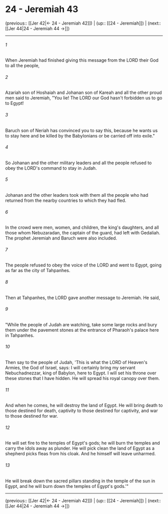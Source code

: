 # 24 - Jeremiah 43

(previous:: [[Jer 42|← 24 - Jeremiah 42]]) | (up:: [[24 - Jeremiah]]) | (next:: [[Jer 44|24 - Jeremiah 44 →]])

***


###### 1 
When Jeremiah had finished giving this message from the LORD their God to all the people, 

###### 2 
Azariah son of Hoshaiah and Johanan son of Kareah and all the other proud men said to Jeremiah, "You lie! The LORD our God hasn't forbidden us to go to Egypt! 

###### 3 
Baruch son of Neriah has convinced you to say this, because he wants us to stay here and be killed by the Babylonians or be carried off into exile." 

###### 4 
So Johanan and the other military leaders and all the people refused to obey the LORD's command to stay in Judah. 

###### 5 
Johanan and the other leaders took with them all the people who had returned from the nearby countries to which they had fled. 

###### 6 
In the crowd were men, women, and children, the king's daughters, and all those whom Nebuzaradan, the captain of the guard, had left with Gedaliah. The prophet Jeremiah and Baruch were also included. 

###### 7 
The people refused to obey the voice of the LORD and went to Egypt, going as far as the city of Tahpanhes. 

###### 8 
Then at Tahpanhes, the LORD gave another message to Jeremiah. He said, 

###### 9 
"While the people of Judah are watching, take some large rocks and bury them under the pavement stones at the entrance of Pharaoh's palace here in Tahpanhes. 

###### 10 
Then say to the people of Judah, 'This is what the LORD of Heaven's Armies, the God of Israel, says: I will certainly bring my servant Nebuchadnezzar, king of Babylon, here to Egypt. I will set his throne over these stones that I have hidden. He will spread his royal canopy over them. 

###### 11 
And when he comes, he will destroy the land of Egypt. He will bring death to those destined for death, captivity to those destined for captivity, and war to those destined for war. 

###### 12 
He will set fire to the temples of Egypt's gods; he will burn the temples and carry the idols away as plunder. He will pick clean the land of Egypt as a shepherd picks fleas from his cloak. And he himself will leave unharmed. 

###### 13 
He will break down the sacred pillars standing in the temple of the sun in Egypt, and he will burn down the temples of Egypt's gods.'"

***

(previous:: [[Jer 42|← 24 - Jeremiah 42]]) | (up:: [[24 - Jeremiah]]) | (next:: [[Jer 44|24 - Jeremiah 44 →]])
